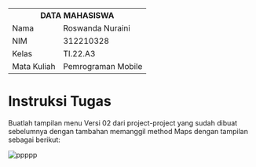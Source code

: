 <table>
  <tr>
    <th colspan="2">DATA MAHASISWA</th>
  </tr>
  <tr>
    <td>Nama</td>
    <td>Roswanda Nuraini</td>
  </tr>
  <tr>
    <td>NIM</td>
    <td>312210328</td>
  </tr>
  <tr>
    <td>Kelas</td>
    <td>TI.22.A3</td>
  </tr>
  <tr>
    <td>Mata Kuliah</td>
    <td>Pemrograman Mobile</td>
  </tr>
</table>

# Instruksi Tugas

Buatlah tampilan menu Versi 02 dari project-project yang sudah dibuat sebelumnya dengan tambahan memanggil method Maps dengan tampilan sebagai berikut:

![ppppp](https://github.com/roswanda11/Implicit-Intent-V0.2/assets/115516632/1fa474ee-f3a3-415b-8148-4cc06a67373b)





